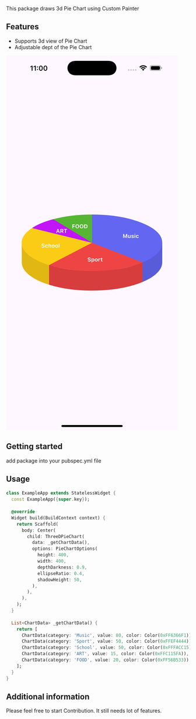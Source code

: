 <!--
This README describes the package. If you publish this package to pub.dev,
this README's contents appear on the landing page for your package.

For information about how to write a good package README, see the guide for
[writing package pages](https://dart.dev/tools/pub/writing-package-pages).

For general information about developing packages, see the Dart guide for
[creating packages](https://dart.dev/guides/libraries/create-packages)
and the Flutter guide for
[developing packages and plugins](https://flutter.dev/to/develop-packages).
-->

This package draws 3d Pie Chart using Custom Painter 

## Features

 - Supports 3d view of Pie Chart
 - Adjustable dept of the Pie Chart 

![screenshot](simulator_screenshot.png)

## Getting started

add package into your pubspec.yml file

## Usage


```dart
class ExampleApp extends StatelessWidget {
  const ExampleApp({super.key});

  @override
  Widget build(BuildContext context) {
    return Scaffold(
      body: Center(
        child: ThreeDPieChart(
          data: _getChartData(),
          options: PieChartOptions(
            height: 400,
            width: 400,
            depthDarkness: 0.9,
            ellipseRatio: 0.4,
            shadowHeight: 50,
          ),
        ),
      ),
    );
  }

  List<ChartData> _getChartData() {
    return [
      ChartData(category: 'Music', value: 80, color: Color(0xFF6366F1)),
      ChartData(category: 'Sport', value: 50, color: Color(0xFFEF4444)),
      ChartData(category: 'School', value: 50, color: Color(0xFFFACC15)),
      ChartData(category: 'ART', value: 15, color: Color(0xFFC115FA)),
      ChartData(category: 'FOOD', value: 20, color: Color(0xFF56B533)),
    ];
  }
}
```

## Additional information

Please feel free to start Contribution. It still needs lot of features.

